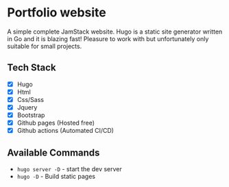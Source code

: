 # Portfolio website

A simple complete JamStack website. Hugo is a static site generator written in Go and it is blazing fast! Pleasure to work with but unfortunately only suitable for small projects.

## Tech Stack

-   [x] Hugo
-   [x] Html
-   [x] Css/Sass
-   [x] Jquery
-   [x] Bootstrap
-   [x] Github pages (Hosted free)
-   [x] Github actions (Automated CI/CD)

## Available Commands

-   `hugo server -D` - start the dev server
-   `hugo -D` - Build static pages
